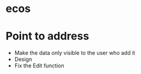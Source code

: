 # ecos
# Point to address
- Make the data only visible to the user who add it
- Design
- Fix the Edit function
